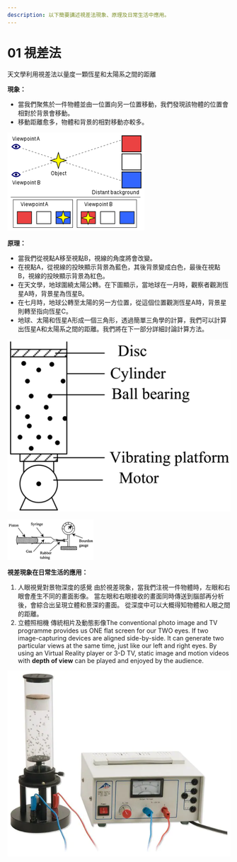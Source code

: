 ```yaml
---
description: 以下簡要講述視差法現象、原理及日常生活中應用。
---
```


# 01 視差法

天文學利用視差法以量度一顆恆星和太陽系之間的距離

**現象：**

* 當我們聚焦於一件物體並由一位置向另一位置移動，我們發現該物體的位置會相對於背景會移動。
* 移動距離愈多，物體和背景的相對移動亦較多。

![Parallax \(Image Courtesy: Wikipedia\)](../../../.gitbook/assets/image%20%2817%29.png)

**原理：**

* 當我們從視點A移至視點B，視線的角度將會改變。
* 在視點A，從視線的投映顯示背景為藍色，其後背景變成白色，最後在視點B，視線的投映顯示背景為紅色。
* 在天文學，地球圍繞太陽公轉。在下圖顯示，當地球在一月時，觀察者觀測恆星A時，背景星為恆星B。
* 在七月時，地球公轉至太陽的另一方位置，從這個位置觀測恆星A時，背景星則轉至指向恆星C。
* 地球、太陽和恆星A形成一個三角形，透過簡單三角學的計算，我們可以計算出恆星A和太陽系之間的距離。我們將在下一部分詳細討論計算方法。

![](../../../.gitbook/assets/image%20%287%29.png)

![Human eye view](../../../.gitbook/assets/image%20%2813%29.png)

**視差現象在日常生活的應用：**

1. 人眼視覺對景物深度的感覺 由於視差現象，當我們注視一件物體時，左眼和右眼會產生不同的畫面影像。 當左眼和右眼接收的畫面同時傳送到腦部再分析後，會綜合出呈現立體和景深的畫面。 從深度中可以大概得知物體和人眼之間的距離。
2. 立體照相機 傳統相片及動態影像The conventional photo image and TV programme provides us ONE flat screen for our TWO eyes. If two image-capturing devices are aligned side-by-side. It can generate two particular views at the same time, just like our left and right eyes. By using an Virtual Reality player or 3-D TV, static image and motion videos with **depth of view** can be played and enjoyed by the audience.

![3-D Camera](../../../.gitbook/assets/image%20%289%29.png)

